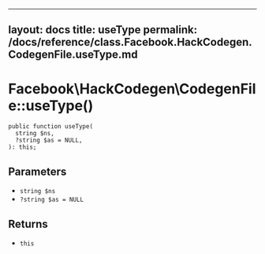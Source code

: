 
***

layout: docs
title: useType
permalink: /docs/reference/class.Facebook.HackCodegen.CodegenFile.useType.md
---







# Facebook\\HackCodegen\\CodegenFile::useType()




``` Hack
public function useType(
  string $ns,
  ?string $as = NULL,
): this;
```




## Parameters




+ ` string $ns `
+ ` ?string $as = NULL `




## Returns




* ` this `